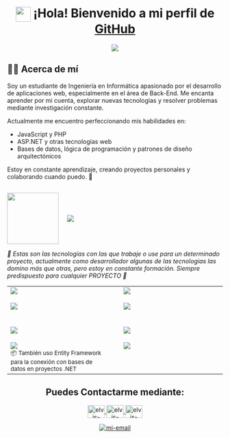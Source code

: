 <!-- Imagen opcional-->
<h1 align="center">
  <img src="https://media.giphy.com/media/hvRJCLFzcasrR4ia7z/giphy.gif" width="35" style="vertical-align: middle;">
  ¡Hola! Bienvenido a mi perfil de <a href="https://github.com/Will-Elvis" target="_blank">GitHub</a>
</h1>
<!--  -->
<p align="center">
  <a href="https://github.com/Will-Elvis">
    <img src="https://readme-typing-svg.herokuapp.com?font=Fira+Code&color=00F7FF&size=30&center=true&vCenter=true&width=1200&height=100&lines=%C2%A1Hola!+Soy+Huarachi+Wilson.;Estudiante+de+Ingenier%C3%ADa+en+Inform%C3%A1tica.;Apasionado+por+la+tecnolog%C3%ADa+y+la+innovaci%C3%B3n.;Autodidacta,+siempre+aprendiendo+y+mejorando.+%F0%9F%92%BB%F0%9F%9A%80">
  </a>
</p>

## 🙋‍♂️ Acerca de mí

Soy un estudiante de Ingeniería en Informática apasionado por el desarrollo de aplicaciones web, especialmente en el área de Back-End. Me encanta aprender por mi cuenta, explorar nuevas tecnologías y resolver problemas mediante investigación constante.

Actualmente me encuentro perfeccionando mis habilidades en:

- JavaScript y PHP 
- ASP.NET y otras tecnologías web  
- Bases de datos, lógica de programación y patrones de diseño arquitectónicos

Estoy en constante aprendizaje, creando proyectos personales y colaborando cuando puedo. 🚀

<!-- Sección "Habilidades" con texto animado + imagen, sin bordes -->
## 
<div align="left" style="display: flex; align-items: center; gap: 20px;">
  <img src="https://media.giphy.com/media/TEnXkcsHrP4YedChhA/giphy.gif" width="120" height="120" />
  <img src="https://readme-typing-svg.herokuapp.com?font=Fira+Code&size=30&duration=7000&pause=1000&color=00F7FF&center=false&vCenter=true&width=650&height=50&lines=Herramientas%20y%20tecnologías%20en%20uso" />
</div>
<p align="left"><i>🔹 Estas son las tecnologías con las que trabaje o use para un determinado proyecto, actualmente como desarrollador algunas de las tecnologias las domino más que otras, pero estoy en constante formación.
Siempre predispuesto para cualquier PROYECTO 🚀</i></p>

<table cellspacing="30">
  <tr>
    <!-- Columna 1 -->
    <td valign="top" width="50%" style="padding-right: 20px;">
      <!-- 🧠 Lenguajes de programación -->
      <img src="https://readme-typing-svg.herokuapp.com?font=Fira+Code&size=22&duration=800&pause=1000&color=30A85B&center=false&vCenter=true&width=400&height=35&lines=🧠+Lenguajes+de+programación" />
      <br><br>
      <img src="https://skillicons.dev/icons?i=cs,py,php,js,html,css,sqlite" />
      <br><br><br>
      <!-- 🌐 Tecnologías web y frameworks -->
      <img src="https://readme-typing-svg.herokuapp.com?font=Fira+Code&size=22&duration=800&pause=1000&color=41A830&center=false&vCenter=true&width=400&height=35&lines=🌐+Tecnologías+web+y+frameworks" />
      <br><br>
      <img src="https://skillicons.dev/icons?i=dotnet,nodejs,bootstrap" />
      <br>
      <sub>📦 También uso Entity Framework para la conexión con bases de datos en proyectos .NET</sub>
    </td>
    <!-- Columna 2 -->
    <td valign="top" width="50%" style="padding-left: 20px;">
      <!-- 🛠️ Herramientas y entornos de desarrollo -->
      <img src="https://readme-typing-svg.herokuapp.com?font=Fira+Code&size=22&duration=800&pause=1000&color=307DA8&center=false&vCenter=true&width=450&height=35&lines=🛠️+Herramientas+y+entornos+de+desarrollo" />
      <br><br>
      <img src="https://skillicons.dev/icons?i=vscode,visualstudio,replit,sublime,github,git" />
      <br><br><br>
      <!-- ⚙️ Otras herramientas útiles -->
      <img src="https://readme-typing-svg.herokuapp.com?font=Fira+Code&size=22&duration=800&pause=1000&color=3041A8&center=false&vCenter=true&width=400&height=35&lines=⚙️+Otras+herramientas+útiles" />
      <br><br>
      <img src="https://skillicons.dev/icons?i=notion,markdown" />
    </td>
  </tr>
</table>

<h2 align="center">Puedes Contactarme mediante:</h2>
<p align="center">
  <!-- Linkedin -->  
  <a href="https://linkedin.com/in/tu_usuario_linkedin" target="_blank" rel="noopener noreferrer">
    <img align="center" src="https://raw.githubusercontent.com/rahuldkjain/github-profile-readme-generator/master/src/images/icons/Social/linked-in-alt.svg" alt="elvis-linkedin" height="30" width="40" />
  </a>
  <!-- Instagram -->  
  <a href="https://instagram.com/tu_usuario_instagram" target="_blank" rel="noopener noreferrer">
    <img align="center" src="https://raw.githubusercontent.com/rahuldkjain/github-profile-readme-generator/master/src/images/icons/Social/instagram.svg" alt="elvis-instagram" height="30" width="40" />
  </a>

  <!-- Discord -->  
  <a href="https://discord.gg/tu_codigo_o_usuario" target="_blank" rel="noopener noreferrer">
    <img align="center" src="https://raw.githubusercontent.com/rahuldkjain/github-profile-readme-generator/master/src/images/icons/Social/discord.svg" alt="elvis-discord" height="30" width="40" />
  </a>
  <!-- Facebook -->  
  <!--<a href="https://fb.com/wilson" target="blank"><img align="center" src="https://raw.githubusercontent.com/rahuldkjain/github-profile-readme-generator/master/src/images/icons/Social/facebook.svg" alt="wilson" height="30" width="40" /></a>-->  
  <!--<a href="https://www.youtube.com/c/wilson" target="blank"><img align="center" src="https://raw.githubusercontent.com/rahuldkjain/github-profile-readme-generator/master/src/images/icons/Social/youtube.svg" alt="wilson" height="30" width="40" /></a>-->
    <!-- Discord -->  
</p>

<div align="center">
  <a href="mailto:tuemail@dominio.com" target="_top" rel="noopener noreferrer">
    <img src="https://img.icons8.com/bubbles/100/000000/gmail-new.png" alt="mi-email"/>
  </a>
</div>





